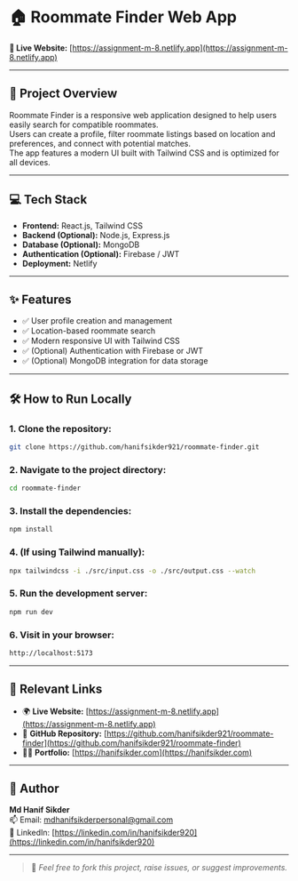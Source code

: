 
# 🏠 Roommate Finder Web App

**🔗 Live Website:** [https://assignment-m-8.netlify.app](https://assignment-m-8.netlify.app)

---

## 📌 Project Overview

Roommate Finder is a responsive web application designed to help users easily search for compatible roommates.  
Users can create a profile, filter roommate listings based on location and preferences, and connect with potential matches.  
The app features a modern UI built with Tailwind CSS and is optimized for all devices.

---

## 💻 Tech Stack

- **Frontend:** React.js, Tailwind CSS  
- **Backend (Optional):** Node.js, Express.js  
- **Database (Optional):** MongoDB  
- **Authentication (Optional):** Firebase / JWT  
- **Deployment:** Netlify

---

## ✨ Features

- ✅ User profile creation and management  
- ✅ Location-based roommate search  
- ✅ Modern responsive UI with Tailwind CSS  
- ✅ (Optional) Authentication with Firebase or JWT  
- ✅ (Optional) MongoDB integration for data storage  

---


## 🛠️ How to Run Locally

### 1. Clone the repository:
```bash
git clone https://github.com/hanifsikder921/roommate-finder.git
```

### 2. Navigate to the project directory:
```bash
cd roommate-finder
```

### 3. Install the dependencies:
```bash
npm install
```

### 4. (If using Tailwind manually):
```bash
npx tailwindcss -i ./src/input.css -o ./src/output.css --watch
```

### 5. Run the development server:
```bash
npm run dev
```

### 6. Visit in your browser:
```bash
http://localhost:5173
```

---

## 🔗 Relevant Links

- 🌍 **Live Website:** [https://assignment-m-8.netlify.app](https://assignment-m-8.netlify.app)  
- 📂 **GitHub Repository:** [https://github.com/hanifsikder921/roommate-finder](https://github.com/hanifsikder921/roommate-finder)  
- 🧑‍💻 **Portfolio:** [https://hanifsikder.com](https://hanifsikder.com)

---

## 🙌 Author

**Md Hanif Sikder**  
📫 Email: mdhanifsikderpersonal@gmail.com  
🔗 LinkedIn: [https://linkedin.com/in/hanifsikder920](https://linkedin.com/in/hanifsikder920)

---

> 📝 *Feel free to fork this project, raise issues, or suggest improvements.*
